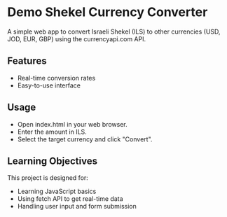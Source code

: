# Demo Shekel Currency Converter

A simple web app to convert Israeli Shekel (ILS) to other currencies (USD, JOD, EUR, GBP) using the currencyapi.com API.

## Features
- Real-time conversion rates
- Easy-to-use interface
  
## Usage
- Open index.html in your web browser.
- Enter the amount in ILS.
- Select the target currency and click "Convert".

  
## Learning Objectives
This project is designed for:
- Learning JavaScript basics
- Using fetch API to get real-time data
- Handling user input and form submission
